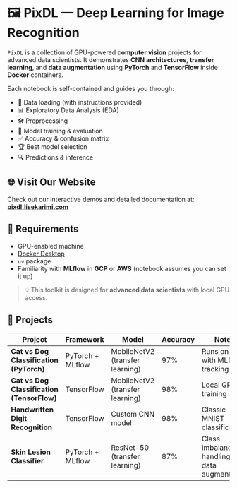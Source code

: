 # 🖼️ PixDL — Deep Learning for Image Recognition

`PixDL` is a collection of GPU-powered **computer vision** projects for advanced data scientists.
It demonstrates **CNN architectures**, **transfer learning**, and **data augmentation** using **PyTorch** and **TensorFlow** inside **Docker** containers.

Each notebook is self-contained and guides you through:
- 📂 Data loading (with instructions provided)
- 📊 Exploratory Data Analysis (EDA)
- 🛠 Preprocessing
- 🧠 Model training & evaluation
- ✅ Accuracy & confusion matrix
- 🏆 Best model selection
- 🔍 Predictions & inference

## 🌐 Visit Our Website

Check out our interactive demos and detailed documentation at: **[pixdl.lisekarimi.com](https://pixdl.lisekarimi.com)**

## 🚀 Requirements
- GPU-enabled machine
- [Docker Desktop](https://www.docker.com/products/docker-desktop)
- `uv` package
- Familiarity with **MLflow** in **GCP** or **AWS** (notebook assumes you can set it up)

> 💡 This toolkit is designed for **advanced data scientists** with local GPU access.


## 📂 Projects

| Project | Framework | Model | Accuracy | Notes |
|---------|-----------|--------------------------|----------|-----------------------------------------------|
| **Cat vs Dog Classification (PyTorch)** | PyTorch + MLflow | MobileNetV2 (transfer learning) | 97% | Runs on GCP with MLflow tracking |
| **Cat vs Dog Classification (TensorFlow)** | TensorFlow | MobileNetV2 (transfer learning) | 98% | Local GPU training |
| **Handwritten Digit Recognition** | TensorFlow | Custom CNN model | 98% | Classic MNIST classification |
| **Skin Lesion Classifier** | PyTorch + MLflow | ResNet-50 (transfer learning) | 87% | Class imbalance handling + data augmentation |
